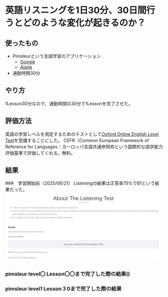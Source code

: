 # 英語リスニングを1日30分、30日間行うとどのような変化が起きるのか？

<!--
date = "2025-06-20"
-->

## 使ったもの
- Pimsleurという言語学習のアプリケーション
  - [Google](https://play.google.com/store/apps/details?id=com.simonandschuster.pimsleur.unified.android&hl=ja)
  - [Apple](https://apps.apple.com/jp/app/pimsleur-language-learning/id1405735469)
- 通勤時間30分

## やり方
1Lesson30分なので、通勤時間の30分で1Lessonを完了させた。

## 評価方法
英語の学習レベルを測定するためのテストとして[Oxford Online English Level Test](https://www.oxfordonlineenglish.com/english-level-test)を受講することにした。
CEFR（Common European Framework of Reference for Languages：ヨーロッパ言語共通参照枠という国際的な語学能力評価基準で評価してくれる。無料。

## 結果
###　学習開始前（2025/06/21）
Listeningの結果は正答率75%でB1という結果だった。
![学習前のリスニング結果](noLesson_Listening_testResult.png)
### pimsleur level〇 Lesson〇〇まで完了した際の結果()


### pimsleur level1 Lesson３0まで完了した際の結果